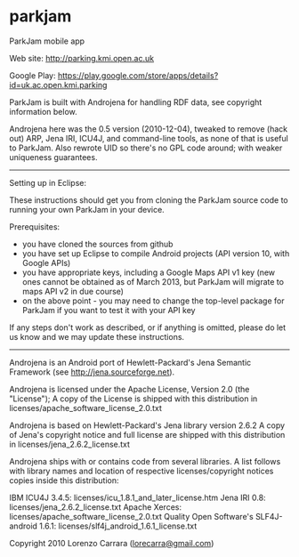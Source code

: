 parkjam
=======

ParkJam mobile app

Web site: http://parking.kmi.open.ac.uk 

Google Play: https://play.google.com/store/apps/details?id=uk.ac.open.kmi.parking



ParkJam is built with Androjena for handling RDF data, see copyright
information below.

Androjena here was the 0.5 version (2010-12-04), tweaked to remove (hack out)
ARP, Jena IRI, ICU4J, and command-line tools, as none of that is useful to ParkJam.
Also rewrote UID so there's no GPL code around; with weaker uniqueness
guarantees.



-----------------------------------------------------------------------------------------------------------
Setting up in Eclipse:

These instructions should get you from cloning the ParkJam source code to
running your own ParkJam in your device.

Prerequisites:

- you have cloned the sources from github
- you have set up Eclipse to compile Android projects (API version 10, with Google APIs)
- you have appropriate keys, including a Google Maps API v1 key (new ones cannot 
  be obtained as of March 2013, but ParkJam will migrate to maps API v2 in due course)
- on the above point - you may need to change the top-level package for
  ParkJam if you want to test it with your API key



If any steps don't work as described, or if anything is omitted, please do
let us know and we may update these instructions.




-----------------------------------------------------------------------------------------------------------

Androjena is an Android port of Hewlett-Packard's Jena Semantic Framework (see http://jena.sourceforge.net).

Androjena is licensed under the Apache License, Version 2.0 (the "License");
A copy of the License is shipped with this distribution in licenses/apache_software_license_2.0.txt

Androjena is based on Hewlett-Packard's Jena library version 2.6.2
A copy of Jena's copyright notice and full license are shipped with this distribution in 
licenses/jena_2.6.2_license.txt

Androjena ships with or contains code from several libraries. A list follows with library names and 
location of respective licenses/copyright notices copies inside this distribution:

IBM ICU4J 3.4.5: licenses/icu_1.8.1_and_later_license.htm
Jena IRI 0.8: licenses/jena_2.6.2_license.txt
Apache Xerces: licenses/apache_software_license_2.0.txt
Quality Open Software's SLF4J-android 1.6.1: licenses/slf4j_android_1.6.1_license.txt

Copyright 2010 Lorenzo Carrara (lorecarra@gmail.com)
